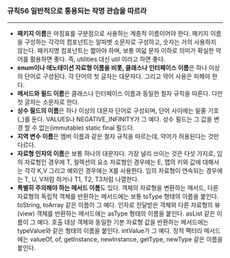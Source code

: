 ### 규칙56 일반적으로 통용되는 작명 관습을 따르라
***

* **패키지 이름**은 마침표를 구분점으로 사용하는 계층적 이름이어야 한다. 패키지 이름을 구성하는 각각의 컴포넌트는 알파벳 소문자로 구성하고, 숫자는 거의 사용하지 않는다. 패키지명 컴포넌트는 짧아야 하며, 보통 여덟 문자 이하로 의미가 확실한 약어를 활용하면 좋다. 즉, utilities 대신 util 이라고 하면 좋다.
* **enum이나 애노테이션 자료형 이름을 비롯, 클래스나 인터페이스 이름**은 하나 이상의 단어로 구성된다. 각 단어의 첫 글자는 대문자다. 그리고 약어 사용은 피해야 한다.
* **메서드와 필드 이름**은 클래스나 인터페이스 이름과 동일한 철자 규칙을 따른다. 다만 첫 글자는 소문자로 한다.
* **상수 필드의 이름**은 하나 이상의 대문자 단어로 구성되며, 단어 사이에는 밑줄 기호(_)를 둔다. VALUES나 NEGATIVE_INFINITY가 그 예다. 상수 필드는 그 값을 변경 할 수 없는(immutable) static final 필드다.
* **지역 변수 이름**은 멤버 이름과 같은 철자 규칙을 따르는데, 약어가 허용된다는 것만 다르다.
* **자료형 인자의 이름**은 보통 하나의 대문자다. 가장 널리 쓰이는 것은 다섯 가지로, 임의 자료형인 경우에 T, 컬렉션의 요소 자료형인 경우에는 E, 맵의 키와 값에 대해서는 각각 K,V 그리고 예외인 경우에는 X를 사용한다. 임의 자료형이 연속되는 경우에는 T, U, V처럼 하거나 T1, T2, T3처럼 나열한다.
* **특별히 주의해야 하는 메서드 이름**도 있다. 객체의 자료형을 변환하는 메서드, 다른 자료형의 독립적 객체를 반환하는 메서드에는 보통 toType 형태의 이름을 붙인다. toString, toArray 같은 이름이 그 예다. 인자로 전달받은 객체와 다른 자료형의 뷰(view) 객체를 반환하는 메서드에는 asType 형태의 이름을 붙인다. asList 같은 이름이 그 예다. 호출 대상 객체와 동일한 기본 자료형 값을 반환하는 메서드에는 typeValue와 같은 형태의 이름을 붙인다. intValue가 그 예다. 정적 팩터리 메서드에는 valueOf, of, getInstance, newInstance, getType, newType 같은 이름을 붙인다.